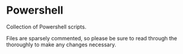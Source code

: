 # Powershell
Collection of Powershell scripts.

Files are sparsely commented, so please be sure to read through the thoroughly to make any changes necessary.
